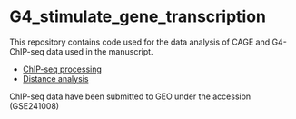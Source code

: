 # G4_stimulate_gene_transcription

This repository contains code used for the data analysis of CAGE and G4-ChIP-seq data used in the manuscript.

- [ChIP-seq processing](./Processing_SLX-21315_BG4ChIP.md)
- [Distance analysis](./Documenting_promoters_G4_CAGE.md)
  
ChIP-seq data have been submitted to GEO under the accession (GSE241008)
